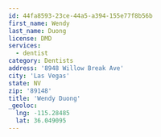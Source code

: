 ```yaml
---
id: 44fa8593-23ce-44a5-a394-155e77f8b56b
first_name: Wendy
last_name: Duong
license: DMD
services:
  - dentist
category: Dentists
address: '8948 Willow Break Ave'
city: 'Las Vegas'
state: NV
zip: '89148'
title: 'Wendy Duong'
_geoloc:
  lng: -115.28485
  lat: 36.049095
---
```

